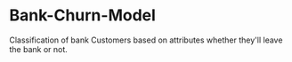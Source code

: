 # Bank-Churn-Model
Classification of bank Customers based on attributes whether they'll leave the bank or not.
